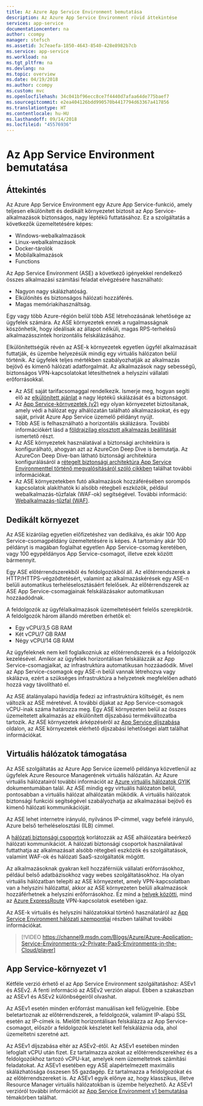 ```yaml
---
title: Az Azure App Service Environment bemutatása
description: Az Azure App Service Environment rövid áttekintése
services: app-service
documentationcenter: na
author: ccompy
manager: stefsch
ms.assetid: 3c7eaefa-1850-4643-8540-428e8982b7cb
ms.service: app-service
ms.workload: na
ms.tgt_pltfrm: na
ms.devlang: na
ms.topic: overview
ms.date: 04/19/2018
ms.author: ccompy
ms.custom: mvc
ms.openlocfilehash: 34c041bf96ecc8ce7f4440d7afaa64de775baef7
ms.sourcegitcommit: e2ea404126bdd990570b4417794d63367a417856
ms.translationtype: HT
ms.contentlocale: hu-HU
ms.lasthandoff: 09/14/2018
ms.locfileid: "45576936"
---
```

# <a name="introduction-to-the-app-service-environments"></a>Az App Service Environment bemutatása #
 
## <a name="overview"></a>Áttekintés ##

Az Azure App Service Environment egy Azure App Service-funkció, amely teljesen elkülönített és dedikált környezetet biztosít az App Service-alkalmazások biztonságos, nagy léptékű futtatásához. Ez a szolgáltatás a következők üzemeltetésére képes:

* Windows-webalkalmazások
* Linux-webalkalmazások 
* Docker-tárolók
* Mobilalkalmazások
* Functions

Az App Service Environment (ASE) a következő igényekkel rendelkező összes alkalmazási számítási feladat elvégzésére használható:

* Nagyon nagy skálázhatóság.
* Elkülönítés és biztonságos hálózati hozzáférés.
* Magas memóriakihasználtság.

Egy vagy több Azure-régión belül több ASE létrehozásának lehetősége az ügyfelek számára. Az ASE környezetek ennek a rugalmasságnak köszönhetik, hogy ideálisak az állapot nélküli, magas RPS-terhelésű alkalmazásszintek horizontális felskálázásához.

Elkülönítettségük révén az ASE-k környezetek egyetlen ügyfél alkalmazásait futtatják, és üzembe helyezésük mindig egy virtuális hálózaton belül történik. Az ügyfelek teljes mértékben szabályozhatják az alkalmazás bejövő és kimenő hálózati adatforgalmát. Az alkalmazások nagy sebességű, biztonságos VPN-kapcsolatokat létesíthetnek a helyszíni vállalati erőforrásokkal.

* Az ASE saját tarifacsomaggal rendelkezik. Ismerje meg, hogyan segíti elő az [elkülönített ajánlat](https://channel9.msdn.com/Shows/Azure-Friday/Security-and-Horsepower-with-App-Service-The-New-Isolated-Offering?term=app%20service%20environment) a nagy léptékű skálázását és a biztonságot.
* Az [App Service-környezetek (v2)](https://channel9.msdn.com/Blogs/Azure/Azure-Application-Service-Environments-v2-Private-PaaS-Environments-in-the-Cloud?term=app%20service%20environment) egy olyan környezetet biztosítanak, amely védi a hálózat egy alhálózatán található alkalmazásokat, és egy saját, privát Azure App Service üzemelő példányt nyújt.
* Több ASE is felhasználható a horizontális skálázásra. További információkért lásd a [földrajzilag elosztott alkalmazás beállítását](app-service-app-service-environment-geo-distributed-scale.md) ismertető részt.
* Az ASE környezetek használatával a biztonsági architektúra is konfigurálható, ahogyan azt az AzureCon Deep Dive is bemutatja. Az AzureCon Deep Dive-ban látható biztonsági architektúra konfigurálásáról a [rétegelt biztonsági architektúra App Service Environmenttel történő megvalósításáról szóló cikkben](app-service-app-service-environment-layered-security.md) találhat további információkat.
* Az ASE környezetekben futó alkalmazások hozzáférésében sorompós kapcsolatok alakíthatók ki alsóbb rétegbeli eszközök, például webalkalmazás-tűzfalak (WAF-ok) segítségével. További információ: [Webalkalmazás-tűzfal (WAF)][AppGW].

## <a name="dedicated-environment"></a>Dedikált környezet ##

Az ASE kizárólag egyetlen előfizetéshez van dedikálva, és akár 100 App Service-csomagpéldány üzemeltetésére is képes. A tartomány akár 100 példányt is magában foglalhat egyetlen App Service-csomag keretében, vagy 100 egypéldányos App Service-csomagot, illetve ezek között bármennyit.

Egy ASE előtérrendszerekből és feldolgozókból áll. Az előtérrendszerek a HTTP/HTTPS-végződtetésért, valamint az alkalmazáskérések egy ASE-n belüli automatikus terheléselosztásáért felelősek. Az előtérrendszerek az ASE App Service-csomagjainak felskálázásakor automatikusan hozzáadódnak.

A feldolgozók az ügyfélalkalmazások üzemeltetéséért felelős szerepkörök. A feldolgozók három állandó méretben érhetők el:

* Egy vCPU/3,5 GB RAM
* Két vCPU/7 GB RAM
* Négy vCPU/14 GB RAM

Az ügyfeleknek nem kell foglalkozniuk az előtérrendszerek és a feldolgozók kezelésével. Amikor az ügyfelek horizontálisan felskálázzák az App Service-csomagjaikat, az infrastruktúra automatikusan hozzáadódik. Mivel az App Service-csomagok egy ASE-n belül vannak létrehozva vagy skálázva, ezért a szükséges infrastruktúra a helyzetnek megfelelően adható hozzá vagy távolítható el.

Az ASE átalányalapú havidíja fedezi az infrastruktúra költségét, és nem változik az ASE méretével. A további díjakat az App Service-csomagok vCPU-inak száma határozza meg. Egy ASE környezeten belül az összes üzemeltetett alkalmazás az elkülönített díjszabású termékváltozatba tartozik. Az ASE környezetek árképzéséről az [App Service díjszabása][Pricing] oldalon, az ASE környezetek elérhető díjszabási lehetőségei alatt találhat információkat.

## <a name="virtual-network-support"></a>Virtuális hálózatok támogatása ##

Az ASE szolgáltatás az Azure App Service üzemelő példánya közvetlenül az ügyfelek Azure Resource Managerének virtuális hálózatán. Az Azure virtuális hálózatairól további információt az [Azure virtuális hálózatok GYIK](https://azure.microsoft.com/documentation/articles/virtual-networks-faq/) dokumentumában talál. Az ASE mindig egy virtuális hálózaton belül, pontosabban a virtuális hálózat alhálózatán működik. A virtuális hálózatok biztonsági funkciói segítségével szabályozhatja az alkalmazásai bejövő és kimenő hálózati kommunikációját.

Az ASE lehet internetre irányuló, nyilvános IP-címmel, vagy befelé irányuló, Azure belső terheléselosztási (ILB) címmel.

A [hálózati biztonsági csoportok][NSGs] korlátozzák az ASE alhálózatára beérkező hálózati kommunikációt. A hálózati biztonsági csoportok használatával futtathatja az alkalmazásait alsóbb rétegbeli eszközök és szolgáltatások, valamint WAF-ok és hálózati SaaS-szolgáltatók mögött.

Az alkalmazásoknak gyakran kell hozzáférniük vállalati erőforrásokhoz, például belső adatbázisokhoz vagy webes szolgáltatásokhoz. Ha olyan virtuális hálózatban telepíti az ASE környezetet, amely VPN-kapcsolatban van a helyszíni hálózattal, akkor az ASE környezeten belüli alkalmazások hozzáférhetnek a helyszíni erőforrásokhoz. Ez mind a [helyek közötti](https://docs.microsoft.com/azure/vpn-gateway/vpn-gateway-multi-site), mind az [Azure ExpressRoute](http://azure.microsoft.com/services/expressroute/) VPN-kapcsolatok esetében igaz.

Az ASE-k virtuális és helyszíni hálózatokkal történő használatáról az [App Service Environment hálózati szempontjai][ASENetwork] részben találhat további információkat.

> [!VIDEO https://channel9.msdn.com/Blogs/Azure/Azure-Application-Service-Environments-v2-Private-PaaS-Environments-in-the-Cloud/player]

## <a name="app-service-environment-v1"></a>App Service-környezet v1 ##

Kétféle verzió érhető el az App Service Environment szolgáltatáshoz: ASEv1 és ASEv2. A fenti információ az ASEv2 verzión alapul. Ebben a szakaszban az ASEv1 és ASEv2 különbségeiről olvashat. 

Az ASEv1 esetén minden erőforrást manuálisan kell felügyelnie. Ebbe beletartoznak az előtérrendszerek, a feldolgozók, valamint IP-alapú SSL esetén az IP-címek is. Mielőtt horizontálisan felskálázza az App Service-csomagot, először a feldolgozók készletét kell felskáláznia oda, ahol üzemeltetni szeretné azt.

Az ASEv1 díjszabása eltér az ASEv2-étől. Az ASEv1 esetében minden lefoglalt vCPU után fizet. Ez tartalmazza azokat az előtérrendszerekhez és a feldolgozókhoz tartozó vCPU-kat, amelyek nem üzemeltetnek számítási feladatokat. Az ASEv1 esetében egy ASE alapértelmezett maximális skálázhatósága összesen 55 gazdagép. Ez tartalmazza a feldolgozókat és az előtérrendszereket is. Az ASEv1 egyik előnye az, hogy klasszikus, illetve Resource Manager virtuális hálózatokban is üzembe helyezhető. Az ASEv1 verzióról további információt az [App Service Environment v1 bemutatása][ASEv1Intro] témakörben találhat.

<!--Links-->
[App Service Environments v2]: https://channel9.msdn.com/Blogs/Azure/Azure-Application-Service-Environments-v2-Private-PaaS-Environments-in-the-Cloud?term=app%20service%20environment
[Isolated offering]: https://channel9.msdn.com/Shows/Azure-Friday/Security-and-Horsepower-with-App-Service-The-New-Isolated-Offering?term=app%20service%20environment
[Intro]: ./intro.md
[MakeExternalASE]: ./create-external-ase.md
[MakeASEfromTemplate]: ./create-from-template.md
[MakeILBASE]: ./create-ilb-ase.md
[ASENetwork]: ./network-info.md
[UsingASE]: ./using-an-ase.md
[UDRs]: ../../virtual-network/virtual-networks-udr-overview.md
[NSGs]: ../../virtual-network/security-overview.md
[ConfigureASEv1]: app-service-web-configure-an-app-service-environment.md
[ASEv1Intro]: app-service-app-service-environment-intro.md
[webapps]: ../app-service-web-overview.md
[mobileapps]: ../../app-service-mobile/app-service-mobile-value-prop.md
[Functions]: ../../azure-functions/index.yml
[Pricing]: http://azure.microsoft.com/pricing/details/app-service/
[ARMOverview]: ../../azure-resource-manager/resource-group-overview.md
[ConfigureSSL]: ../web-sites-purchase-ssl-web-site.md
[Kudu]: http://azure.microsoft.com/resources/videos/super-secret-kudu-debug-console-for-azure-web-sites/
[ASEWAF]: app-service-app-service-environment-web-application-firewall.md
[AppGW]: ../../application-gateway/waf-overview.md

